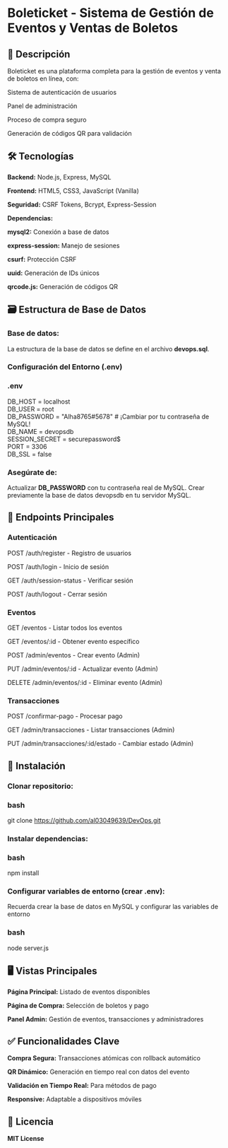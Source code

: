 # **Boleticket** - Sistema de Gestión de Eventos y Ventas de Boletos
## 📝 Descripción
Boleticket es una plataforma completa para la gestión de eventos y venta de boletos en línea, con:

Sistema de autenticación de usuarios

Panel de administración

Proceso de compra seguro

Generación de códigos QR para validación

## **🛠️ Tecnologías**
**Backend:** Node.js, Express, MySQL

**Frontend:** HTML5, CSS3, JavaScript (Vanilla)

**Seguridad:** CSRF Tokens, Bcrypt, Express-Session

**Dependencias:**

**mysql2:** Conexión a base de datos

**express-session:** Manejo de sesiones

**csurf:** Protección CSRF

**uuid:** Generación de IDs únicos

**qrcode.js:** Generación de códigos QR

## **🗃️ Estructura de Base de Datos**

### **Base de datos:**
La estructura de la base de datos se define en el archivo **devops.sql**.

### **Configuración del Entorno (.env)**
### **.env**

DB_HOST = localhost  
DB_USER = root  
DB_PASSWORD = "Alha8765#5678"  # ¡Cambiar por tu contraseña de MySQL!  
DB_NAME = devopsdb  
SESSION_SECRET = securepassword$  
PORT = 3306  
DB_SSL = false  

### **Asegúrate de:**
Actualizar **DB_PASSWORD** con tu contraseña real de MySQL.
Crear previamente la base de datos devopsdb en tu servidor MySQL.

## **🔄 Endpoints Principales**
### **Autenticación**
POST /auth/register - Registro de usuarios

POST /auth/login - Inicio de sesión

GET /auth/session-status - Verificar sesión

POST /auth/logout - Cerrar sesión

### **Eventos**
GET /eventos - Listar todos los eventos

GET /eventos/:id - Obtener evento específico

POST /admin/eventos - Crear evento (Admin)

PUT /admin/eventos/:id - Actualizar evento (Admin)

DELETE /admin/eventos/:id - Eliminar evento (Admin)

### **Transacciones**
POST /confirmar-pago - Procesar pago

GET /admin/transacciones - Listar transacciones (Admin)

PUT /admin/transacciones/:id/estado - Cambiar estado (Admin)

## **🚀 Instalación**
### **Clonar repositorio:**

### **bash**
git clone https://github.com/al03049639/DevOps.git

### **Instalar dependencias:**

### **bash**
npm install

### **Configurar variables de entorno (crear .env):**

Recuerda crear la base de datos en MySQL y configurar las variables de entorno

### **bash**
node server.js

## **🖥️ Vistas Principales**
**Página Principal:** Listado de eventos disponibles

**Página de Compra:** Selección de boletos y pago

**Panel Admin:** Gestión de eventos, transacciones y administradores

## ✅ **Funcionalidades Clave**
**Compra Segura:** Transacciones atómicas con rollback automático

**QR Dinámico:** Generación en tiempo real con datos del evento

**Validación en Tiempo Real:** Para métodos de pago

**Responsive:** Adaptable a dispositivos móviles

## **📄 Licencia**
**MIT License**
